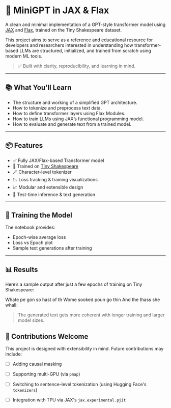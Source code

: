 # 🧠 MiniGPT in JAX & Flax

A clean and minimal implementation of a GPT-style transformer model using [JAX](https://github.com/google/jax) and [Flax](https://github.com/google/flax), trained on the Tiny Shakespeare dataset.

This project aims to serve as a reference and educational resource for developers and researchers interested in understanding how transformer-based LLMs are structured, initialized, and trained from scratch using modern ML tools.

> ✅ Built with clarity, reproducibility, and learning in mind.

---

## 📚 What You'll Learn

- The structure and working of a simplified GPT architecture.
- How to tokenize and preprocess text data.
- How to define transformer layers using Flax Modules.
- How to train LLMs using JAX’s functional programming model.
- How to evaluate and generate text from a trained model.

---

## 📦 Features

- ✅ Fully JAX/Flax-based Transformer model
- 📜 Trained on [Tiny Shakespeare](https://raw.githubusercontent.com/karpathy/char-rnn/master/data/tinyshakespeare/input.txt)
- 🪄 Character-level tokenizer
- 📉 Loss tracking & training visualizations
- 📈 Modular and extensible design
- 🧪 Test-time inference & text generation

---

## 🧪 Training the Model

The notebook provides:
- Epoch-wise average loss
- Loss vs Epoch plot
- Sample text generations after training

---

## 📊 Results

Here’s a sample output after just a few epochs of training on Tiny Shakespeare:

Whate pe gon so hast of th Wome sooked poun go thin And the thass she whall:

> The generated text gets more coherent with longer training and larger model sizes.

## 🤝 Contributions Welcome

This project is designed with extensibility in mind. Future contributions may include:
- [ ] Adding causal masking
- [ ] Supporting multi-GPU (via `pmap`)
- [ ] Switching to sentence-level tokenization (using Hugging Face's `tokenizers`)
- [ ] Integration with TPU via JAX's `jax.experimental.pjit`

